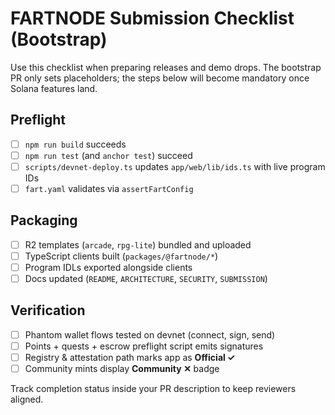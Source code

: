 # FARTNODE Submission Checklist (Bootstrap)

Use this checklist when preparing releases and demo drops. The bootstrap PR only sets placeholders; the steps below will become mandatory once Solana features land.

## Preflight

- [ ] `npm run build` succeeds
- [ ] `npm run test` (and `anchor test`) succeed
- [ ] `scripts/devnet-deploy.ts` updates `app/web/lib/ids.ts` with live program IDs
- [ ] `fart.yaml` validates via `assertFartConfig`

## Packaging

- [ ] R2 templates (`arcade`, `rpg-lite`) bundled and uploaded
- [ ] TypeScript clients built (`packages/@fartnode/*`)
- [ ] Program IDLs exported alongside clients
- [ ] Docs updated (`README`, `ARCHITECTURE`, `SECURITY`, `SUBMISSION`)

## Verification

- [ ] Phantom wallet flows tested on devnet (connect, sign, send)
- [ ] Points + quests + escrow preflight script emits signatures
- [ ] Registry & attestation path marks app as **Official ✓**
- [ ] Community mints display **Community ✕** badge

Track completion status inside your PR description to keep reviewers aligned.
